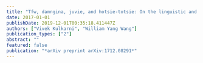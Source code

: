 ```yaml
---
title: "Tfw, damngina, juvie, and hotsie-totsie: On the linguistic and social aspects of internet slang"
date: 2017-01-01
publishDate: 2019-12-01T00:35:18.411447Z
authors: ["Vivek Kulkarni", "William Yang Wang"]
publication_types: ["2"]
abstract: ""
featured: false
publication: "*arXiv preprint arXiv:1712.08291*"
---
```


